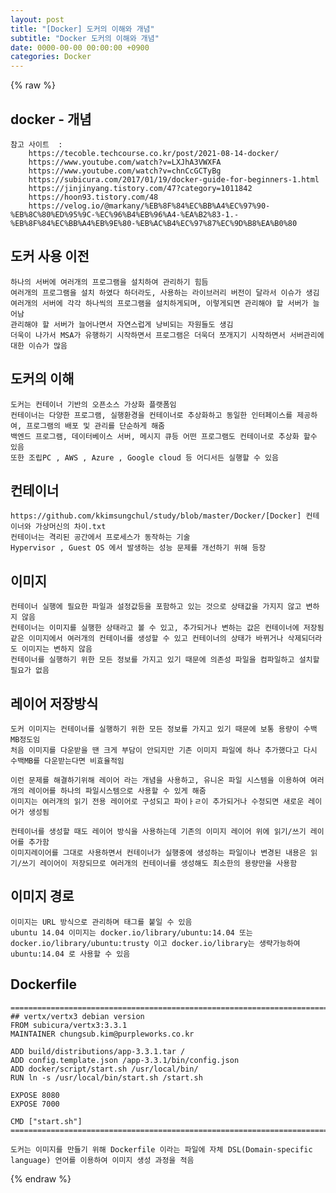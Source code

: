 ```yaml
---  
layout: post  
title: "[Docker] 도커의 이해와 개념"  
subtitle: "Docker 도커의 이해와 개념"  
date: 0000-00-00 00:00:00 +0900  
categories: Docker  
---  
```

{% raw %}  
## docker - 개념  
	참고 사이트  :  
		https://tecoble.techcourse.co.kr/post/2021-08-14-docker/  
		https://www.youtube.com/watch?v=LXJhA3VWXFA  
		https://www.youtube.com/watch?v=chnCcGCTyBg  
		https://subicura.com/2017/01/19/docker-guide-for-beginners-1.html  
		https://jinjinyang.tistory.com/47?category=1011842  
		https://hoon93.tistory.com/48  
		https://velog.io/@markany/%EB%8F%84%EC%BB%A4%EC%97%90-%EB%8C%80%ED%95%9C-%EC%96%B4%EB%96%A4-%EA%B2%83-1.-%EB%8F%84%EC%BB%A4%EB%9E%80-%EB%AC%B4%EC%97%87%EC%9D%B8%EA%B0%80  
  
## 도커 사용 이전  
	하나의 서버에 여러개의 프로그램을 설치하여 관리하기 힘듬  
	여러개의 프로그램을 설치 하였다 하더라도, 사용하는 라이브러리 버전이 달라서 이슈가 생김  
	여러개의 서버에 각각 하나씩의 프로그램을 설치하게되며, 이렇게되면 관리해야 할 서버가 늘어남  
	관리해야 할 서버가 늘어나면서 자연스럽게 낭비되는 자원들도 생김  
	더욱이 나가서 MSA가 유행하기 시작하면서 프로그램은 더욱더 쪼개지기 시작하면서 서버관리에 대한 이슈가 많음  
  
## 도커의 이해  
	도커는 컨테이너 기반의 오픈소스 가상화 플랫폼임  
	컨테이너는 다양한 프로그램, 실행환경을 컨테이너로 추상화하고 동일한 인터페이스를 제공하여, 프로그램의 배포 및 관리를 단순하게 해줌  
	백엔드 프로그램, 데이터베이스 서버, 메시지 큐등 어떤 프로그램도 컨테이너로 추상화 할수 있음  
	또한 조립PC , AWS , Azure , Google cloud 등 어디서든 실행할 수 있음  
  
## 컨테이너  
	https://github.com/kkimsungchul/study/blob/master/Docker/[Docker] 컨테이너와 가상머신의 차이.txt  
	컨테이너는 격리된 공간에서 프로세스가 동작하는 기술  
	Hypervisor , Guest OS 에서 발생하는 성능 문제를 개선하기 위해 등장  
  
## 이미지  
	컨테이너 실행에 필요한 파일과 설정값등을 포함하고 있는 것으로 상태값을 가지지 않고 변하지 않음  
	컨테이너는 이미지를 실행한 상태라고 볼 수 있고, 추가되거나 변하는 값은 컨테이너에 저장됨  
	같은 이미지에서 여러개의 컨테이너를 생성할 수 있고 컨테이너의 상태가 바뀌거나 삭제되더라도 이미지는 변하지 않음  
	컨테이너를 실행하기 위한 모든 정보를 가지고 있기 때문에 의존성 파일을 컴파일하고 설치할 필요가 없음  
  
## 레이어 저장방식  
	도커 이미지는 컨테이너를 실행하기 위한 모든 정보를 가지고 있기 때문에 보통 용량이 수백MB정도임  
	처음 이미지를 다운받을 땐 크게 부담이 안되지만 기존 이미지 파일에 하나 추가했다고 다시 수백MB를 다운받는다면 비효율적임  
  
	이런 문제를 해결하기위해 레이어 라는 개념을 사용하고, 유니온 파일 시스템을 이용하여 여러개의 레이어를 하나의 파일시스템으로 사용할 수 있게 해줌  
	이미지는 여러개의 읽기 전용 레이어로 구성되고 파이ㅏㄹ이 추가되거나 수정되면 새로운 레이어가 생성됨  
  
	컨테이너를 생성할 때도 레이어 방식을 사용하는데 기존의 이미지 레이어 위에 읽기/쓰기 레이어를 추가함  
	이미지레이어를 그대로 사용하면서 컨테이너가 실행중에 생성하는 파일이나 변경된 내용은 읽기/쓰기 레이어이 저장되므로 여러개의 컨테이너를 생성해도 최소한의 용량만을 사용함  
  
## 이미지 경로  
	이미지는 URL 방식으로 관리하며 태그를 붙일 수 있음  
	ubuntu 14.04 이미지는 docker.io/library/ubuntu:14.04 또는 docker.io/library/ubuntu:trusty 이고 docker.io/library는 생략가능하여 ubuntu:14.04 로 사용할 수 있음  
  
## Dockerfile  
	=================================================================================================================  
	## vertx/vertx3 debian version  
	FROM subicura/vertx3:3.3.1  
	MAINTAINER chungsub.kim@purpleworks.co.kr  
  
	ADD build/distributions/app-3.3.1.tar /  
	ADD config.template.json /app-3.3.1/bin/config.json  
	ADD docker/script/start.sh /usr/local/bin/  
	RUN ln -s /usr/local/bin/start.sh /start.sh  
  
	EXPOSE 8080  
	EXPOSE 7000  
  
	CMD ["start.sh"]  
	=================================================================================================================  
  
	도커는 이미지를 만들기 위해 Dockerfile 이라는 파일에 자체 DSL(Domain-specific language) 언어를 이용하여 이미지 생성 과정을 적음  
  
{% endraw %}
